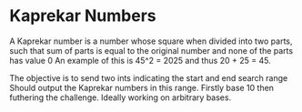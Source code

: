 # Kaprekar Numbers

A Kaprekar number is a number whose square when divided into two parts,
such that sum of parts is equal to the original number and none of the parts has value 0
An example of this is 45^2 = 2025 and thus 20 + 25 = 45.

The objective is to send two ints indicating the start and end search range
Should output the Kaprekar numbers in this range.
Firstly base 10 then futhering the challenge.
Ideally working on arbitrary bases.
